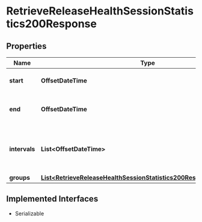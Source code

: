 

# RetrieveReleaseHealthSessionStatistics200Response


## Properties

| Name | Type | Description | Notes |
|------------ | ------------- | ------------- | -------------|
|**start** | **OffsetDateTime** | The start time of the data being returned. |  |
|**end** | **OffsetDateTime** | The exclusive end time of the data being returned. |  |
|**intervals** | **List&lt;OffsetDateTime&gt;** | The time slices of the timeseries data given in the &#x60;groups[].series&#x60; field. |  |
|**groups** | [**List&lt;RetrieveReleaseHealthSessionStatistics200ResponseGroupsInner&gt;**](RetrieveReleaseHealthSessionStatistics200ResponseGroupsInner.md) |  |  |


## Implemented Interfaces

* Serializable



